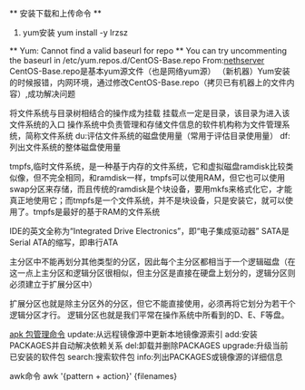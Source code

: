 ** 安装下载和上传命令 **
1. yum安装
yum install -y lrzsz

** Yum: Cannot find a valid baseurl for repo **
You can try uncommenting the baseurl in /etc/yum.repos.d/CentOS-Base.repo
From:[nethserver](https://community.nethserver.org/t/yum-cannot-find-a-valid-baseurl-for-repo/8984/3)
CentOS-Base.repo是基本yum源文件（也是网络yum源）
（新机器）Yum安装的时候报错，内网环境，通过修改CentOS-Base.repo（拷贝已有机器上的文件内容）,成功解决问题

将文件系统与目录树相结合的操作成为挂载
挂载点一定是目录，该目录为进入该文件系统的入口
操作系统中负责管理和存储文件信息的软件机构称为文件管理系统，简称文件系统
du:评估文件系统的磁盘使用量（常用于评估目录使用量）
df:列出文件系统的整体磁盘使用量

tmpfs,临时文件系统，是一种基于内存的文件系统，它和虚拟磁盘ramdisk比较类似像，但不完全相同，和ramdisk一样，tmpfs可以使用RAM，但它也可以使用swap分区来存储，而且传统的ramdisk是个块设备，要用mkfs来格式化它，才能真正地使用它；而tmpfs是一个文件系统，并不是块设备，只是安装它，就可以使用了。tmpfs是最好的基于RAM的文件系统

IDE的英文全称为“Integrated Drive Electronics”，即“电子集成驱动器”
SATA是Serial ATA的缩写，即串行ATA

主分区中不能再划分其他类型的分区，因此每个主分区都相当于一个逻辑磁盘（在这一点上主分区和逻辑分区很相似，但主分区是直接在硬盘上划分的，逻辑分区则必须建立于扩展分区中）

扩展分区也就是除主分区外的分区，但它不能直接使用，必须再将它划分为若干个逻辑分区才行。
逻辑分区也就是我们平常在操作系统中所看到的D、E、F等盘。



[apk 包管理命令](https://www.hi-linux.com/posts/64839.html)
  update:从远程镜像源中更新本地镜像源索引
  add:安装PACKAGES并自动解决依赖关系
  del:卸载并删除PACKAGES
  upgrade:升级当前已安装的软件包
  search:搜索软件包
  info:列出PACKAGES或镜像源的详细信息


  awk命令
  awk '{pattern + action}' {filenames}
